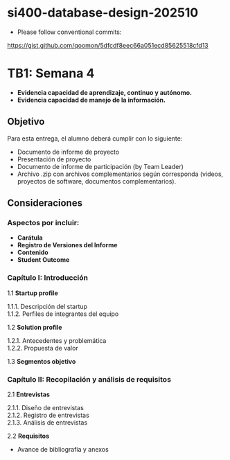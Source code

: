 # si400-database-design-202510

- Please follow conventional commits:

https://gist.github.com/qoomon/5dfcdf8eec66a051ecd85625518cfd13

# TB1: Semana 4

- **Evidencia capacidad de aprendizaje, continuo y autónomo.**
- **Evidencia capacidad de manejo de la información.**

## Objetivo

Para esta entrega, el alumno deberá cumplir con lo siguiente:

- Documento de informe de proyecto
- Presentación de proyecto
- Documento de informe de participación (by Team Leader)
- Archivo .zip con archivos complementarios según corresponda (videos, proyectos de software, documentos complementarios).

## Consideraciones

### Aspectos por incluir:

- **Carátula**
- **Registro de Versiones del Informe**
- **Contenido**
- **Student Outcome**

### Capítulo I: Introducción

1.1 **Startup profile**

  1.1.1. Descripción del startup  
  1.1.2. Perfiles de integrantes del equipo

1.2 **Solution profile**

  1.2.1. Antecedentes y problemática  
  1.2.2. Propuesta de valor

1.3 **Segmentos objetivo**

### Capítulo II: Recopilación y análisis de requisitos

2.1 **Entrevistas**

  2.1.1. Diseño de entrevistas  
  2.1.2. Registro de entrevistas  
  2.1.3. Análisis de entrevistas

2.2 **Requisitos**

- Avance de bibliografía y anexos


